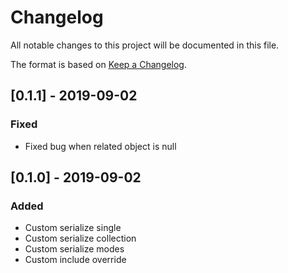 # Changelog
All notable changes to this project will be documented in this file.

The format is based on [Keep a Changelog](http://keepachangelog.com/en/1.0.0/).

## [0.1.1] - 2019-09-02

### Fixed

- Fixed bug when related object is null

## [0.1.0] - 2019-09-02

### Added

- Custom serialize single
- Custom serialize collection
- Custom serialize modes
- Custom include override
